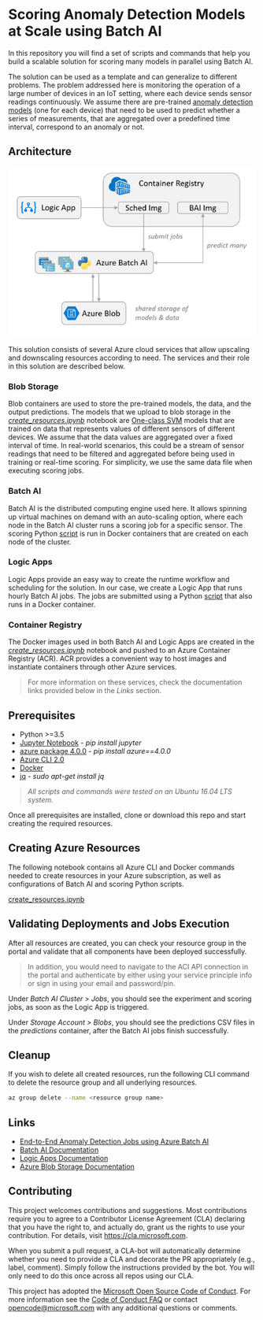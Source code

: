 # Scoring Anomaly Detection Models at Scale using Batch AI
In this repository you will find a set of scripts and commands that help you build a scalable solution for scoring many models in parallel using Batch AI.

The solution can be used as a template and can generalize to different problems. The problem addressed here is monitoring the operation of a large number of devices in an IoT setting, where each device sends sensor readings continuously. We assume there are pre-trained [anomaly detection models](http://scikit-learn.org/stable/modules/outlier_detection.html#outlier-detection) (one for each device) that need to be used to predict whether a series of measurements, that are aggregated over a predefined time interval, correspond to an anomaly or not.

## Architecture
![System Architecture](./architecture.PNG)

This solution consists of several Azure cloud services that allow upscaling and downscaling resources according to need. The services and their role in this solution are described below.

### Blob Storage
Blob containers are used to store the pre-trained models, the data, and the output predictions. The models that we upload to blob storage in the [*create_resources.ipynb*](create_resources.ipynb) notebook are [One-class SVM](http://scikit-learn.org/stable/modules/generated/sklearn.svm.OneClassSVM.html) models that are trained on data that represents values of different sensors of different devices. We assume that the data values are aggregated over a fixed interval of time. In real-world scenarios, this could be a stream of sensor readings that need to be filtered and aggregated before being used in training or real-time scoring. For simplicity, we use the same data file when executing scoring jobs.

### Batch AI
Batch AI is the distributed computing engine used here. It allows spinning up virtual machines on demand with an auto-scaling option, where each node in the Batch AI cluster runs a scoring job for a specific sensor. The scoring Python [script](batchai/predict.py) is run in Docker containers that are created on each node of the cluster.

### Logic Apps
Logic Apps provide an easy way to create the runtime workflow and scheduling for the solution. In our case, we create a Logic App that runs hourly Batch AI jobs. The jobs are submitted using a Python [script](sched/submit_jobs.py) that also runs in a Docker container.

### Container Registry
The Docker images used in both Batch AI and Logic Apps are created in the [*create_resources.ipynb*](create_resources.ipynb) notebook and pushed to an Azure Container Registry (ACR). ACR provides a convenient way to host images and instantiate containers through other Azure services.


> For more information on these services, check the documentation links provided below in the *Links* section. 

## Prerequisites
- Python >=3.5
- [Jupyter Notebook](http://jupyter.org/index.html) - *pip install jupyter*
- [azure package 4.0.0](https://pypi.org/project/azure/) - *pip install azure==4.0.0*
- [Azure CLI 2.0](https://docs.microsoft.com/en-us/cli/azure/install-azure-cli?view=azure-cli-latest)
- [Docker](https://www.docker.com/)
- [jq](https://stedolan.github.io/jq/) - *sudo apt-get install jq*


> *All scripts and commands were tested on an Ubuntu 16.04 LTS system.*

Once all prerequisites are installed, clone or download this repo and start creating the required resources.

## Creating Azure Resources
The following notebook contains all Azure CLI and Docker commands needed to create resources in your Azure subscription, as well as configurations of Batch AI and scoring Python scripts. 

[create_resources.ipynb](create_resources.ipynb)

## Validating Deployments and Jobs Execution 
After all resources are created, you can check your resource group in the portal and validate that all components have been deployed successfully. 

> In addition, you would need to navigate to the ACI API connection in the portal and authenticate by either using your service principle info or sign in using your email and password/pin.

Under *Batch AI Cluster > Jobs*, you should see the experiment and scoring jobs, as soon as the Logic App is triggered.

Under *Storage Account > Blobs*, you should see the predictions CSV files in the *predictions* container, after the Batch AI jobs finish successfully.


## Cleanup
If you wish to delete all created resources, run the following CLI command to delete the resource group and all underlying resources.

```sh
az group delete --name <resource group name>
```

## Links
- [End-to-End Anomaly Detection Jobs using Azure Batch AI](https://github.com/saidbleik/batchai_mm_ad)
- [Batch AI Documentation](https://docs.microsoft.com/en-us/azure/batch-ai/)
- [Logic Apps Documentation](https://docs.microsoft.com/en-us/azure/logic-apps/)
- [Azure Blob Storage Documentation](https://docs.microsoft.com/en-us/azure/storage/blobs/storage-blobs-introduction)

## Contributing
This project welcomes contributions and suggestions.  Most contributions require you to agree to a
Contributor License Agreement (CLA) declaring that you have the right to, and actually do, grant us
the rights to use your contribution. For details, visit https://cla.microsoft.com.

When you submit a pull request, a CLA-bot will automatically determine whether you need to provide
a CLA and decorate the PR appropriately (e.g., label, comment). Simply follow the instructions
provided by the bot. You will only need to do this once across all repos using our CLA.

This project has adopted the [Microsoft Open Source Code of Conduct](https://opensource.microsoft.com/codeofconduct/).
For more information see the [Code of Conduct FAQ](https://opensource.microsoft.com/codeofconduct/faq/) or
contact [opencode@microsoft.com](mailto:opencode@microsoft.com) with any additional questions or comments.
